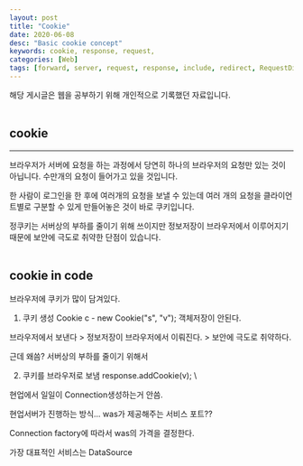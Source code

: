 ```yaml
---
layout: post
title: "Cookie"
date: 2020-06-08
desc: "Basic cookie concept"
keywords: cookie, response, request, 
categories: [Web]
tags: [forward, server, request, response, include, redirect, RequestDispather, attribute]
---
```

해당 게시글은 웹을 공부하기 위해 개인적으로 기록했던 자료입니다.
<br>
<br>

## cookie

___

브라우저가 서버에 요청을 하는 과정에서 당연히 하나의 브라우저의 요청만 있는 것이 아닙니다. 수만개의 요청이 들어가고 있을 것입니다.

한 사람이 로그인을 한 후에 여러개의 요청을 보낼 수 있는데 여러 개의 요청을 클라이언트별로 구분할 수 있게 만들어놓은 것이 바로 쿠키입니다. 

정쿠키는 서버상의 부하를 줄이기 위해 쓰이지만 정보저장이 브라우저에서 이루어지기 때문에 보안에 극도로 취약한 단점이 있습니다. 
<br>
<br>

## cookie in code


브라우저에 쿠키가 많이 담겨있다. 
1. 쿠키 생성
Cookie c - new Cookie("s", "v");  객체저장이 안된다. 

브라우저에서 보낸다 > 정보저장이 브라우저에서 이뤄진다. > 보안에 극도로 취약하다.   

근데 왜씀? 서버상의 부하를 줄이기 위해서 

2. 쿠키를 브라우저로 보냄
response.addCookie(v);
\\



현업에서 일일이 Connection생성하는거 안씀.

현업서버가 진행하는 방식...
was가 제공해주는 서비스 포트??

Connection factory에 따라서 was의 가격을 결정한다.

가장 대표적인 서비스는 DataSource